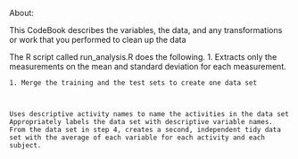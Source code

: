 
About:

This CodeBook describes the variables, the data, and any transformations or work that you performed to clean up the data

The R script called run_analysis.R does the following.
	1. Extracts only the measurements on the mean and standard deviation for each measurement.


    1. Merge the training and the test sets to create one data set
	


    Uses descriptive activity names to name the activities in the data set
    Appropriately labels the data set with descriptive variable names.
    From the data set in step 4, creates a second, independent tidy data set with the average of each variable for each activity and each subject. 